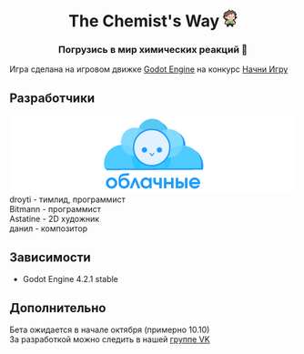 <h1 align="center">The Chemist's Way
<img src="img/tony.png" height="30"/></h1>
<h3 align="center">Погрузись в мир химических реакций 🧪</h3>

Игра сделана на игровом движке [Godot Engine](https://godotengine.org/) на конкурс [Начни Игру](https://startgame.rsv.ru/)

## Разработчики
![Logo команды](img/team_logo.png)
droyti - тимлид, программист \
Bitmann - программист \
Astatine - 2D художник \
данил - композитор

## Зависимости
- Godot Engine 4.2.1 stable

## Дополнительно
Бета ожидается в начале октября (примерно 10.10) \
За разработкой можно следить в нашей [группе VK](https://vk.com/oblachnie)
